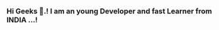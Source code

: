 ### Hi Geeks 👋.! I am an young Developer and fast Learner from INDIA ...!

<!--
**piyush1102/piyush1102** is a ✨ _special_ ✨ repository because its `README.md` (this file) appears on your GitHub profile.

Here are some ideas to get you started:

- 🔭 I’m currently working on Python
- 🌱 I’m currently learning Java and Android
- 💬 Ask me about any tech related stuff
- 📫 How to reach me: Twitter - @impiyush71
- 😄 Pronouns: He/His
- ⚡ Fun fact: 30% of IT professionals hide their career from friends and family to get out of giving free tech support.
